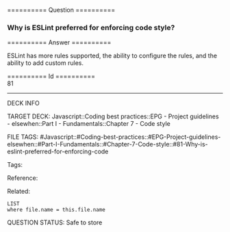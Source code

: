 ========== Question ==========  

### Why is ESLint preferred for enforcing code style?  

========== Answer ==========  

ESLint has more rules supported, the ability to configure the rules, and the ability to add custom rules.

========== Id ==========  
81

---

DECK INFO

TARGET DECK: Javascript::Coding best practices::EPG - Project guidelines - elsewhen::Part I - Fundamentals::Chapter 7 - Code style

FILE TAGS: #Javascript::#Coding-best-practices::#EPG-Project-guidelines-elsewhen::#Part-I-Fundamentals::#Chapter-7-Code-style::#81-Why-is-eslint-preferred-for-enforcing-code

Tags:

Reference:

Related:

```dataview
LIST
where file.name = this.file.name
````
QUESTION STATUS: Safe to store
